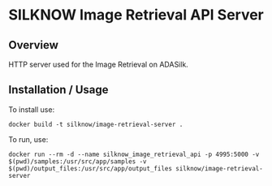 SILKNOW Image Retrieval API Server
===============================

Overview
--------

HTTP server used for the Image Retrieval on ADASilk.

Installation / Usage
--------------------

To install use:

    docker build -t silknow/image-retrieval-server .

To run, use:

    docker run --rm -d --name silknow_image_retrieval_api -p 4995:5000 -v $(pwd)/samples:/usr/src/app/samples -v $(pwd)/output_files:/usr/src/app/output_files silknow/image-retrieval-server

